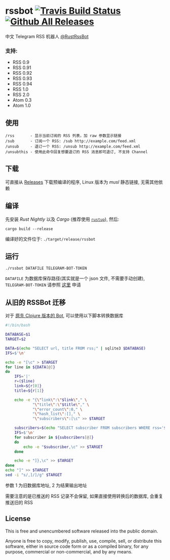 # rssbot [![Travis Build Status](https://travis-ci.org/iovxw/rssbot.svg)](https://travis-ci.org/iovxw/rssbot) [![Github All Releases](https://img.shields.io/github/downloads/iovxw/rssbot/total.svg)](https://github.com/iovxw/rssbot/releases)

中文 Telegram RSS 机器人 [@RustRssBot](http://t.me/RustRssBot)

### 支持:
 - RSS 0.9
 - RSS 0.91
 - RSS 0.92
 - RSS 0.93
 - RSS 0.94
 - RSS 1.0
 - RSS 2.0
 - Atom 0.3
 - Atom 1.0

## 使用

    /rss       - 显示当前订阅的 RSS 列表，加 raw 参数显示链接
    /sub       - 订阅一个 RSS: /sub http://example.com/feed.xml
    /unsub     - 退订一个 RSS: /unsub http://example.com/feed.xml
    /unsubthis - 使用此命令回复想要退订的 RSS 消息即可退订, 不支持 Channel
    
## 下载

可直接从 [Releases](https://github.com/iovxw/rssbot/releases) 下载预编译的程序, Linux 版本为 *musl* 静态链接, 无需其他依赖

## 编译

先安装 *Rust Nightly* 以及 *Cargo* (推荐使用 [`rustup`](https://www.rustup.rs/)), 然后:

```
cargo build --release
```

编译好的文件位于: `./target/release/rssbot`

## 运行

```
./rssbot DATAFILE TELEGRAM-BOT-TOKEN
```

`DATAFILE` 为数据库保存路径(其实就是一个 json 文件, 不需要手动创建), `TELEGRAM-BOT-TOKEN` 请参照 [这里](https://core.telegram.org/bots#3-how-do-i-create-a-bot) 申请

## 从旧的 RSSBot 迁移

对于 [原先 Clojure 版本的 Bot](https://github.com/iovxw/tg-rss-bot), 可以使用以下脚本转换数据库

```bash
#!/bin/bash

DATABASE=$1
TARGET=$2

DATA=$(echo "SELECT url, title FROM rss;" | sqlite3 $DATABASE)
IFS=$'\n'

echo -e "[\c" > $TARGET
for line in ${DATA[@]}
do
    IFS='|'
    r=($line)
    link=${r[0]}
    title=${r[1]}

    echo -e "{\"link\":\"$link\"," \
            "\"title\":\"$title\"," \
            "\"error_count\":0," \
            "\"hash_list\":[]," \
            "\"subscribers\":[\c" >> $TARGET

    subscribers=$(echo "SELECT subscriber FROM subscribers WHERE rss='$link';" | sqlite3 $DATABASE)
    IFS=$'\n'
    for subscriber in ${subscribers[@]}
    do
        echo -e "$subscriber,\c" >> $TARGET
    done

    echo -e "]},\c" >> $TARGET
done
echo "]" >> $TARGET
sed -i "s/,]/]/g" $TARGET
```

参数 1 为旧数据库地址, 2 为结果输出地址

需要注意的是已推送的 RSS 记录不会保留, 如果直接使用转换后的数据库, 会重复推送旧的 RSS

## License

This is free and unencumbered software released into the public domain.

Anyone is free to copy, modify, publish, use, compile, sell, or distribute this software, either in source code form or as a compiled binary, for any purpose, commercial or non-commercial, and by any means.
